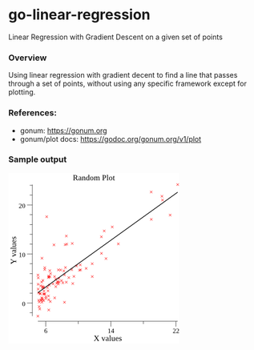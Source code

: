 # go-linear-regression
Linear Regression with Gradient Descent on a given set of points

### Overview
Using linear regression with gradient decent to find a line that passes through a set of points,
 without using any specific framework except for plotting.

### References:
- gonum: https://gonum.org
- gonum/plot docs: https://godoc.org/gonum.org/v1/plot

### Sample output
![resulting plot](output.png)